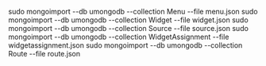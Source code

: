 sudo mongoimport --db umongodb --collection Menu --file menu.json
sudo mongoimport --db umongodb --collection Widget --file widget.json
sudo mongoimport --db umongodb --collection Source --file source.json
sudo mongoimport --db umongodb --collection WidgetAssignment --file widgetassignment.json
sudo mongoimport --db umongodb --collection Route --file route.json